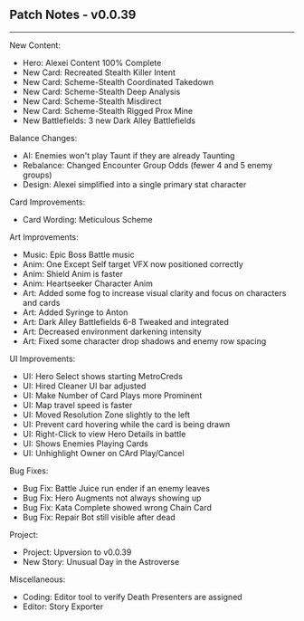 ## Patch Notes - v0.0.39
----

New Content:
- Hero: Alexei Content 100% Complete
- New Card: Recreated Stealth Killer Intent
- New Card: Scheme-Stealth Coordinated Takedown
- New Card: Scheme-Stealth Deep Analysis
- New Card: Scheme-Stealth Misdirect
- New Card: Scheme-Stealth Rigged Prox Mine
- New Battlefields: 3 new Dark Alley Battlefields

Balance Changes:
- AI: Enemies won't play Taunt if they are already Taunting
- Rebalance: Changed Encounter Group Odds (fewer 4 and 5 enemy groups)
- Design: Alexei simplified into a single primary stat character

Card Improvements:
- Card Wording: Meticulous Scheme

Art Improvements:
- Music: Epic Boss Battle music
- Anim: One Except Self target VFX now positioned correctly
- Anim: Shield Anim is faster
- Anim: Heartseeker Character Anim
- Art: Added some fog to increase visual clarity and focus on characters and cards
- Art: Added Syringe to Anton
- Art: Dark Alley Battlefields 6-8 Tweaked and integrated
- Art: Decreased environment darkening intensity
- Art: Fixed some character drop shadows and enemy row spacing

UI Improvements:
- UI: Hero Select shows starting MetroCreds
- UI: Hired Cleaner UI bar adjusted
- UI: Make Number of Card Plays more Prominent
- UI: Map travel speed is faster
- UI: Moved Resolution Zone slightly to the left
- UI: Prevent card hovering while the card is being drawn
- UI: Right-Click to view Hero Details in battle
- UI: Shows Enemies Playing Cards
- UI: Unhighlight Owner on CArd Play/Cancel

Bug Fixes:
- Bug Fix: Battle Juice run ender if an enemy leaves
- Bug Fix: Hero Augments not always showing up
- Bug Fix: Kata Complete showed wrong Chain Card
- Bug Fix: Repair Bot still visible after dead

Project:
- Project: Upversion to v0.0.39
- New Story: Unusual Day in the Astroverse

Miscellaneous:
- Coding: Editor tool to verify Death Presenters are assigned
- Editor: Story Exporter

